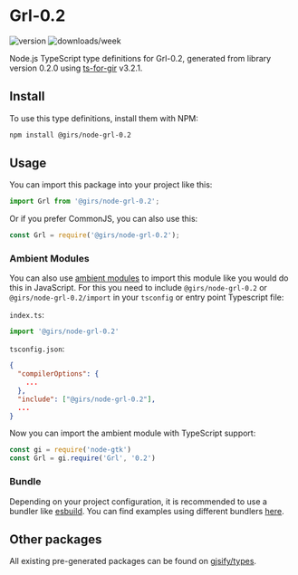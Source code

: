 
# Grl-0.2

![version](https://img.shields.io/npm/v/@girs/node-grl-0.2)
![downloads/week](https://img.shields.io/npm/dw/@girs/node-grl-0.2)


Node.js TypeScript type definitions for Grl-0.2, generated from library version 0.2.0 using [ts-for-gir](https://github.com/gjsify/ts-for-gir) v3.2.1.


## Install

To use this type definitions, install them with NPM:
```bash
npm install @girs/node-grl-0.2
```

## Usage

You can import this package into your project like this:
```ts
import Grl from '@girs/node-grl-0.2';
```

Or if you prefer CommonJS, you can also use this:
```ts
const Grl = require('@girs/node-grl-0.2');
```

### Ambient Modules

You can also use [ambient modules](https://github.com/gjsify/ts-for-gir/tree/main/packages/cli#ambient-modules) to import this module like you would do this in JavaScript.
For this you need to include `@girs/node-grl-0.2` or `@girs/node-grl-0.2/import` in your `tsconfig` or entry point Typescript file:

`index.ts`:
```ts
import '@girs/node-grl-0.2'
```

`tsconfig.json`:
```json
{
  "compilerOptions": {
    ...
  },
  "include": ["@girs/node-grl-0.2"],
  ...
}
```

Now you can import the ambient module with TypeScript support: 

```ts
const gi = require('node-gtk')
const Grl = gi.require('Grl', '0.2')
```


### Bundle

Depending on your project configuration, it is recommended to use a bundler like [esbuild](https://esbuild.github.io/). You can find examples using different bundlers [here](https://github.com/gjsify/ts-for-gir/tree/main/examples).

## Other packages

All existing pre-generated packages can be found on [gjsify/types](https://github.com/gjsify/types).

